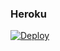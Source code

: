 ### Heroku
[![Deploy](https://www.herokucdn.com/deploy/button.svg)](https://heroku.com/deploy?template=https://github.com/Gamer087/aaaaaaaaaaaaa)
